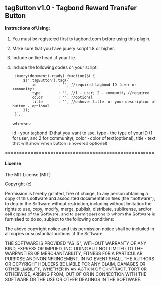 <h2>tagButton v1.0 - Tagbond Reward Transfer Button</h2>


<h4>Instructions of Using:</h4>

1. You must be registered first to tagbond.com before using this plugin.
2. Make sure that you have jquery script 1.8 or higher.
3. Include <script src="js/tagButton/tagButton.js"></script> on the head of your file.
4. Include the following codes on your script:

	    jQuery(document).ready( function($) {
			$('.tagButton').tag({
				id			: '', //required tagbond ID (user or community)
				type		: '', //1 - user; 2 - community //required
				color		: '', //optional
				title		: '', //onhover title for your description of button - optional
			});
		});

    whereas:

    id  - your tagbond ID that you want to use,
    type - the type of your ID (1 for user, and 2 for community),
    color - color of text(optional),
    title - text that will show when button is hovered(optional)

=====================================================

<h4>License</h4>

The MIT License (MIT)

Copyright (c) <year> <copyright holders>

Permission is hereby granted, free of charge, to any person obtaining a copy
of this software and associated documentation files (the "Software"), to deal
in the Software without restriction, including without limitation the rights
to use, copy, modify, merge, publish, distribute, sublicense, and/or sell
copies of the Software, and to permit persons to whom the Software is
furnished to do so, subject to the following conditions:

The above copyright notice and this permission notice shall be included in
all copies or substantial portions of the Software.

THE SOFTWARE IS PROVIDED "AS IS", WITHOUT WARRANTY OF ANY KIND, EXPRESS OR
IMPLIED, INCLUDING BUT NOT LIMITED TO THE WARRANTIES OF MERCHANTABILITY,
FITNESS FOR A PARTICULAR PURPOSE AND NONINFRINGEMENT. IN NO EVENT SHALL THE
AUTHORS OR COPYRIGHT HOLDERS BE LIABLE FOR ANY CLAIM, DAMAGES OR OTHER
LIABILITY, WHETHER IN AN ACTION OF CONTRACT, TORT OR OTHERWISE, ARISING FROM,
OUT OF OR IN CONNECTION WITH THE SOFTWARE OR THE USE OR OTHER DEALINGS IN
THE SOFTWARE.
